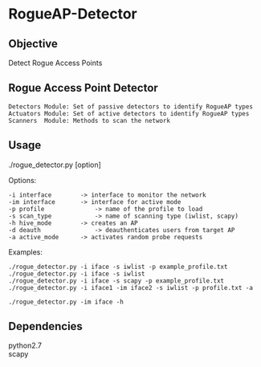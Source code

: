 # RogueAP-Detector

## Objective
Detect Rogue Access Points

## Rogue Access Point Detector

	Detectors Module: Set of passive detectors to identify RogueAP types  
	Actuators Module: Set of active detectors to identify RogueAP types  
	Scanners  Module: Methods to scan the network  

## Usage
./rogue_detector.py [option]  

Options:  

	-i interface		-> interface to monitor the network  
	-im interface		-> interface for active mode  
	-p profile              -> name of the profile to load  
	-s scan_type            -> name of scanning type (iwlist, scapy)  
	-h hive_mode		-> creates an AP  
	-d deauth               -> deauthenticates users from target AP  
	-a active_mode		-> activates random probe requests  

Examples:  
	
	./rogue_detector.py -i iface -s iwlist -p example_profile.txt  
	./rogue_detector.py -i iface -s iwlist  
	./rogue_detector.py -i iface -s scapy -p example_profile.txt  
	./rogue_detector.py -i iface1 -im iface2 -s iwlist -p profile.txt -a  

	./rogue_detector.py -im iface -h   

## Dependencies
python2.7  
scapy  
